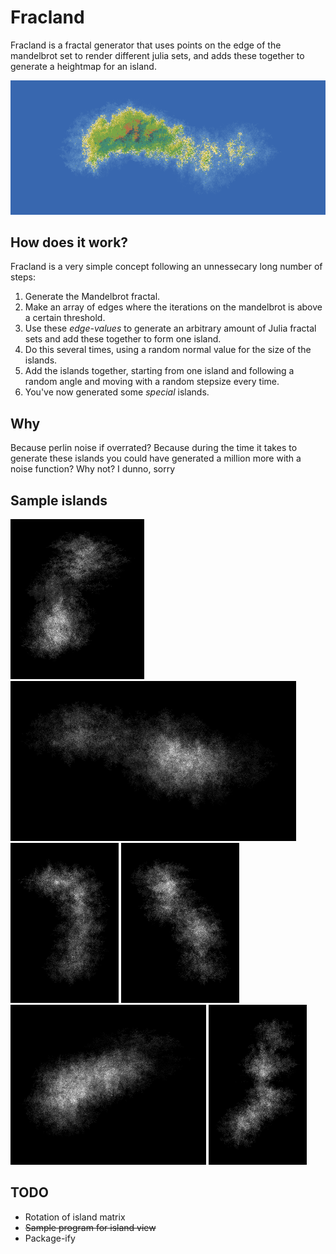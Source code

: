 # Fracland
Fracland is a fractal generator that uses points on the edge of the mandelbrot set to render different julia sets,
and adds these together to generate a heightmap for an island.

<p align="center">
  <img src="island.png"/>
</p>

## How does it work?

Fracland is a very simple concept following an unnessecary long number of steps:
1. Generate the Mandelbrot fractal.
2. Make an array of edges where the iterations on the mandelbrot is above a certain threshold.
3. Use these *edge-values* to generate an arbitrary  amount of Julia fractal sets and add these together to form one island.
4. Do this several times, using a random normal value for the size of the islands.
5. Add the islands together, starting from one island and following a random angle and moving with a random stepsize every time.
6. You've now generated some *special* islands.

## Why
Because perlin noise if overrated? 
Because during the time it takes to generate these islands you could have generated a million more with a noise function?
Why not?
I dunno, sorry

## Sample islands

![screenshot of island 1](screenshots/screenshot-0.png)
![screenshot of island 2](screenshots/screenshot-1.png)
![screenshot of island 3](screenshots/screenshot-2.png)
![screenshot of island 4](screenshots/screenshot-3.png)
![screenshot of island 5](screenshots/screenshot-4.png)
![screenshot of island 6](screenshots/screenshot-5.png)

## TODO
* Rotation of island matrix
* ~~Sample program for island view~~
* Package-ify